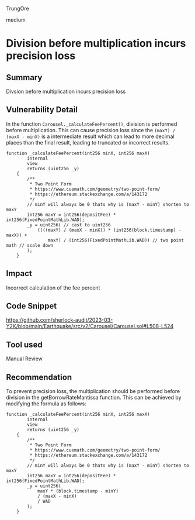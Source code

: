 TrungOre

medium

# Division before multiplication incurs precision loss

## Summary
Divsion before multiplication incurs precision loss

## Vulnerability Detail
In the function `Carousel._calculateFeePercent()`, division is performed before multiplication. This can cause precision loss since the `(maxY) / (maxX - minX)` is a intermediate result which can lead to more decimal places than the final result, leading to truncated or incorrect results.

```solidity
function _calculateFeePercent(int256 minX, int256 maxX)
        internal
        view
        returns (uint256 _y)
    {
        /**
         * Two Point Form
         * https://www.cuemath.com/geometry/two-point-form/
         * https://ethereum.stackexchange.com/a/143172
         */
        // minY will always be 0 thats why is (maxY - minY) shorten to maxY
        int256 maxY = int256(depositFee) * int256(FixedPointMathLib.WAD);
        _y = uint256( // cast to uint256
            ((((maxY) / (maxX - minX)) * (int256(block.timestamp) - maxX)) +
                maxY) / (int256(FixedPointMathLib.WAD)) // two point math // scale down
        );
    }
```

## Impact
Incorrect calculation of the fee percent

## Code Snippet
https://github.com/sherlock-audit/2023-03-Y2K/blob/main/Earthquake/src/v2/Carousel/Carousel.sol#L508-L524

## Tool used
Manual Review

## Recommendation
To prevent precision loss, the multiplication should be performed before division in the getBorrowRateMantissa function. This can be achieved by modifying the formula as follows: 
```solidity=
function _calculateFeePercent(int256 minX, int256 maxX)
        internal
        view
        returns (uint256 _y)
    {
        /**
         * Two Point Form
         * https://www.cuemath.com/geometry/two-point-form/
         * https://ethereum.stackexchange.com/a/143172
         */
        // minY will always be 0 thats why is (maxY - minY) shorten to maxY
        int256 maxY = int256(depositFee) * int256(FixedPointMathLib.WAD);
        _y = uint256(
            maxY * (block.timestamp - minY) 
            / (maxX - minX) 
            / WAD
        );
    }
```
